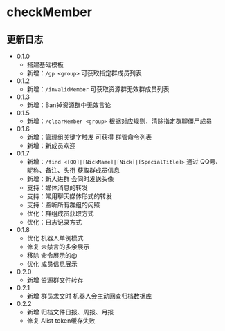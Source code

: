 # checkMember

## 更新日志

- 0.1.0
    - 搭建基础模板
    - 新增：`/gp <group>` 可获取指定群成员列表
- 0.1.2
    - 新增：`/invalidMember` 可获取资源群无效群成员列表
- 0.1.3
    - 新增：Ban掉资源群中无效言论
- 0.1.5
    - 新增：`/clearMember <group>` 根据对应规则，清除指定群聊僵尸成员
- 0.1.6
    - 新增：管理组关键字触发 可获得 群管命令列表
    - 新增：新成员欢迎
- 0.1.7
    - 新增：`/find <[QQ]|[NickName]|[Nick]|[SpecialTitle]>` 通过 QQ号、昵称、备注、头衔 获取群成员信息
    - 新增：新人进群 会同时发送头像
    - 支持：媒体消息的转发
    - 支持：常用聊天媒体形式的转发
    - 支持：监听所有群组的闪照
    - 优化：群组成员获取方式
    - 优化：日志记录方式
- 0.1.8
    - 优化 机器人单例模式
    - 修复 未禁言的多余展示
    - 移除 命令展示的@
    - 优化 成员信息展示
- 0.2.0
    - 新增 资源群文件转存
- 0.2.1
    - 新增 群员求文时 机器人会主动回查归档数据库
- 0.2.2
    - 新增 归档文件日报、周报、月报
    - 修复 Alist token缓存失败